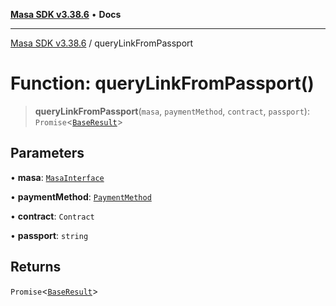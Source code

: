 [**Masa SDK v3.38.6**](../README.md) • **Docs**

***

[Masa SDK v3.38.6](../globals.md) / queryLinkFromPassport

# Function: queryLinkFromPassport()

> **queryLinkFromPassport**(`masa`, `paymentMethod`, `contract`, `passport`): `Promise`\<[`BaseResult`](../interfaces/BaseResult.md)\>

## Parameters

• **masa**: [`MasaInterface`](../interfaces/MasaInterface.md)

• **paymentMethod**: [`PaymentMethod`](../type-aliases/PaymentMethod.md)

• **contract**: `Contract`

• **passport**: `string`

## Returns

`Promise`\<[`BaseResult`](../interfaces/BaseResult.md)\>
